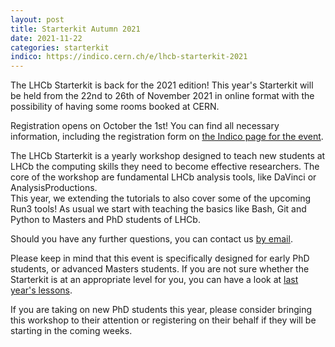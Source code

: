```yaml
---
layout: post
title: Starterkit Autumn 2021
date: 2021-11-22
categories: starterkit
indico: https://indico.cern.ch/e/lhcb-starterkit-2021
---
```



The LHCb Starterkit is back for the 2021 edition! 
This year's Starterkit will be held from the 22nd to 26th of November 2021 in online format with the possibility of having some rooms booked at CERN.

Registration opens on October the 1st! You can find all necessary information, including the
registration form on [the Indico page for the event][indico].

The LHCb Starterkit is a yearly workshop designed to teach new students at LHCb
the computing skills they need to become effective researchers. The core of the workshop are fundamental LHCb analysis tools, like DaVinci or AnalysisProductions.  
This year, we extending the tutorials to also cover some of the upcoming Run3 tools!
As usual we start with teaching the basics like Bash, Git and Python to Masters and PhD students of LHCb.

Should you have any further questions, you can contact us [by email][email].

Please keep in mind that this event is specifically designed for early PhD
students, or advanced Masters students. If you are not sure whether the
Starterkit is at an appropriate level for you, you can have a look at
[last year's lessons][first-ana-steps].

If you are taking on new PhD students this year, please consider bringing this
workshop to their attention or registering on their behalf if they will be
starting in the coming weeks.

[indico]: https://indico.cern.ch/e/lhcb-starterkit-2021
[email]: mailto:lhcb-starterkit@cern.ch
[first-ana-steps]: https://lhcb.github.io/starterkit-lessons/first-analysis-steps/
